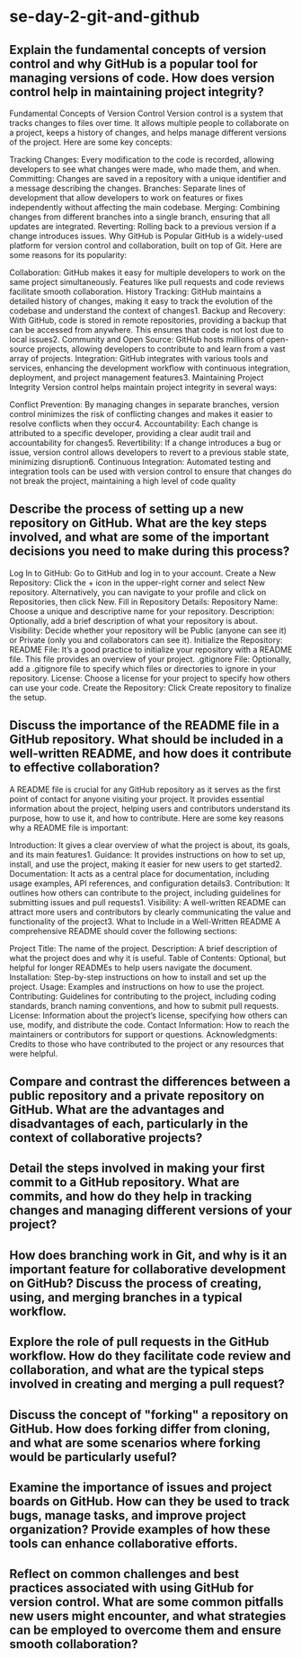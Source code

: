 # se-day-2-git-and-github
## Explain the fundamental concepts of version control and why GitHub is a popular tool for managing versions of code. How does version control help in maintaining project integrity?
Fundamental Concepts of Version Control
Version control is a system that tracks changes to files over time. It allows multiple people to collaborate on a project, keeps a history of changes, and helps manage different versions of the project. Here are some key concepts:

Tracking Changes: Every modification to the code is recorded, allowing developers to see what changes were made, who made them, and when.
Committing: Changes are saved in a repository with a unique identifier and a message describing the changes.
Branches: Separate lines of development that allow developers to work on features or fixes independently without affecting the main codebase.
Merging: Combining changes from different branches into a single branch, ensuring that all updates are integrated.
Reverting: Rolling back to a previous version if a change introduces issues.
Why GitHub is Popular
GitHub is a widely-used platform for version control and collaboration, built on top of Git. Here are some reasons for its popularity:

Collaboration: GitHub makes it easy for multiple developers to work on the same project simultaneously. Features like pull requests and code reviews facilitate smooth collaboration.
History Tracking: GitHub maintains a detailed history of changes, making it easy to track the evolution of the codebase and understand the context of changes1.
Backup and Recovery: With GitHub, code is stored in remote repositories, providing a backup that can be accessed from anywhere. This ensures that code is not lost due to local issues2.
Community and Open Source: GitHub hosts millions of open-source projects, allowing developers to contribute to and learn from a vast array of projects.
Integration: GitHub integrates with various tools and services, enhancing the development workflow with continuous integration, deployment, and project management features3.
Maintaining Project Integrity
Version control helps maintain project integrity in several ways:

Conflict Prevention: By managing changes in separate branches, version control minimizes the risk of conflicting changes and makes it easier to resolve conflicts when they occur4.
Accountability: Each change is attributed to a specific developer, providing a clear audit trail and accountability for changes5.
Revertibility: If a change introduces a bug or issue, version control allows developers to revert to a previous stable state, minimizing disruption6.
Continuous Integration: Automated testing and integration tools can be used with version control to ensure that changes do not break the project, maintaining a high level of code quality
## Describe the process of setting up a new repository on GitHub. What are the key steps involved, and what are some of the important decisions you need to make during this process?
Log In to GitHub: Go to GitHub and log in to your account.
Create a New Repository:
Click the + icon in the upper-right corner and select New repository.
Alternatively, you can navigate to your profile and click on Repositories, then click New.
Fill in Repository Details:
Repository Name: Choose a unique and descriptive name for your repository.
Description: Optionally, add a brief description of what your repository is about.
Visibility: Decide whether your repository will be Public (anyone can see it) or Private (only you and collaborators can see it).
Initialize the Repository:
README File: It’s a good practice to initialize your repository with a README file. This file provides an overview of your project.
.gitignore File: Optionally, add a .gitignore file to specify which files or directories to ignore in your repository.
License: Choose a license for your project to specify how others can use your code.
Create the Repository: Click Create repository to finalize the setup.
## Discuss the importance of the README file in a GitHub repository. What should be included in a well-written README, and how does it contribute to effective collaboration?
A README file is crucial for any GitHub repository as it serves as the first point of contact for anyone visiting your project. It provides essential information about the project, helping users and contributors understand its purpose, how to use it, and how to contribute. Here are some key reasons why a README file is important:

Introduction: It gives a clear overview of what the project is about, its goals, and its main features1.
Guidance: It provides instructions on how to set up, install, and use the project, making it easier for new users to get started2.
Documentation: It acts as a central place for documentation, including usage examples, API references, and configuration details3.
Contribution: It outlines how others can contribute to the project, including guidelines for submitting issues and pull requests1.
Visibility: A well-written README can attract more users and contributors by clearly communicating the value and functionality of the project3.
What to Include in a Well-Written README
A comprehensive README should cover the following sections:

Project Title: The name of the project.
Description: A brief description of what the project does and why it is useful.
Table of Contents: Optional, but helpful for longer READMEs to help users navigate the document.
Installation: Step-by-step instructions on how to install and set up the project.
Usage: Examples and instructions on how to use the project.
Contributing: Guidelines for contributing to the project, including coding standards, branch naming conventions, and how to submit pull requests.
License: Information about the project’s license, specifying how others can use, modify, and distribute the code.
Contact Information: How to reach the maintainers or contributors for support or questions.
Acknowledgments: Credits to those who have contributed to the project or any resources that were helpful.
## Compare and contrast the differences between a public repository and a private repository on GitHub. What are the advantages and disadvantages of each, particularly in the context of collaborative projects?

## Detail the steps involved in making your first commit to a GitHub repository. What are commits, and how do they help in tracking changes and managing different versions of your project?

## How does branching work in Git, and why is it an important feature for collaborative development on GitHub? Discuss the process of creating, using, and merging branches in a typical workflow.

## Explore the role of pull requests in the GitHub workflow. How do they facilitate code review and collaboration, and what are the typical steps involved in creating and merging a pull request?

## Discuss the concept of "forking" a repository on GitHub. How does forking differ from cloning, and what are some scenarios where forking would be particularly useful?

## Examine the importance of issues and project boards on GitHub. How can they be used to track bugs, manage tasks, and improve project organization? Provide examples of how these tools can enhance collaborative efforts.

## Reflect on common challenges and best practices associated with using GitHub for version control. What are some common pitfalls new users might encounter, and what strategies can be employed to overcome them and ensure smooth collaboration?
